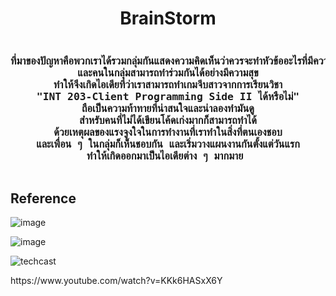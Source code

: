 <h1 align="center">BrainStorm</h1>
<pre><h3 align="center">ที่มาของปัญหาคือพวกเราได้รวมกลุ่มกันแสดงความคิดเห็นว่าควรจะทำหัวข้ออะไรที่มีความน่าสนใจ
และคนในกลุ่มสามารถทำร่วมกันได้อย่างมีความสุข
ทำให้จึงเกิดไอเดียที่ว่าเราสามารถทำเกมจีบสาวจากการเรียนวิชา
"INT 203-Client Programming Side II ได้หรือไม่"
ถือเป็นความท้าทายที่น่าสนใจและน่าลองทำมันดู
สำหรับคนที่ไม่ได้เขียนโค้ดเก่งมากก็สามารถทำได้
ด้วยเหตุผลของแรงจูงใจในการทำงานที่เราทำในสิ่งที่ตนเองชอบ
และเพื่อน ๆ ในกลุ่มก็เห็นชอบกัน และเริ่มวางแผนงานกันตั้งแต่วันแรก
ทำให้เกิดออกมาเป็นไอเดียต่าง ๆ มากมาย </pre>

<h2>Reference</h2>

![image](https://user-images.githubusercontent.com/76994786/215542729-0455a4bb-caff-40c8-add9-d02d22bc8698.png)

![image](https://user-images.githubusercontent.com/76994786/215542914-c1f94b5e-da2f-4eca-884d-0ef07af41263.png)

![techcast](https://user-images.githubusercontent.com/76994786/215542069-fd36da6c-8fb7-48c8-b2ea-5dc1d2b64d0b.png)
<p>https://www.youtube.com/watch?v=KKk6HASxX6Y</p>


